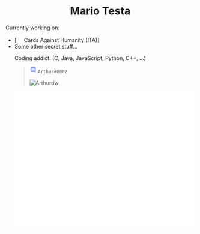 <h1 align=center>Mario Testa</h1>

Currently working on:
<ul>
  <li>[<img src="https://static.thenounproject.com/png/30134-200.png" height="16px" width="16px"> Cards Against Humanity (ITA)]</li>
  <li>Some other secret stuff...</li>
  
Coding addict. (C, Java, JavaScript, Python, C++, ...)   
  
  
> <img src="https://raw.githubusercontent.com/Arthurdw/Arthurdw/master/discord.webp" height="18px" width="18px"> `Arthur#0002`  
>
> ![Arthurdw](https://komarev.com/ghpvc/?username=arthurdw&label=Profile%20views&color=0e75b6&style=flat)

![Metrics](./github-metrics.svg)
